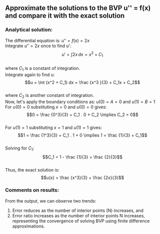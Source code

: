 ## Approximate the solutions to the BVP u'' = f(x) and compare it with the exact solution
### Analytical solution:
The differential equation is: $u'' = f(x) = 2x$  
Integrate $u'' = 2x$ once to find u':  
$$u' = \int 2x \, dx = x^2 + C_1$$  
where $C_1$ is a constant of integration.  
Integrate again to find u:  
$$u = \int (x^2 + C_1) dx = \frac {x^3 }{3} + C_1x + C_2$$  
where $C_2$ is another constant of integration.  
Now, let's apply the boundary conditions as: $u(0) = A = 0$ and $u(1) = B = 1$  
For $u(0) = 0$ substituting $x = 0$ and $u(0) = 0$ gives:  
$$0 = \frac {0^3}{3} + C_1 . 0 + C_2 \implies C_2 = 0$$  
For $u(1) = 1$ substituting $x = 1$ and $u(1) = 1$ gives:  
$$1 = \frac {1^3}{3} + C_1 . 1 + 0 \implies 1 = \frac {1}{3} + C_1$$  
Solving for $C_1$:  
$$C_1 = 1 - \frac {1}{3} = \frac {2}{3}$$  
Thus, the exact solution is:  
$$u(x) = \frac {x^3}{3} + \frac {2x}{3}$$

### Comments on results:
From the output, we can observe two trends:  
1. Error reduces as the number of interior points (N) increases, and
2. Error ratio increases as the number of interior points N increases, representing the convergence of solving BVP using finite difference approximations.
